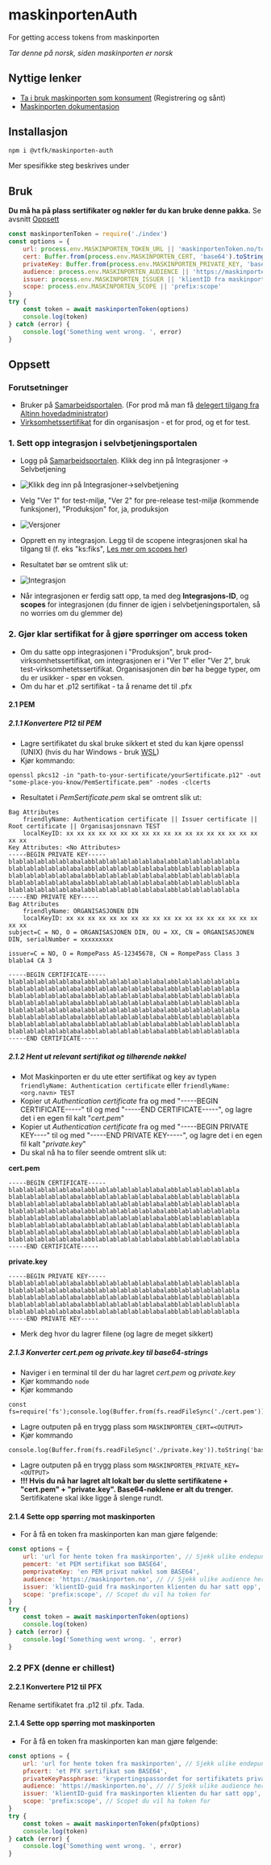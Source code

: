 # maskinportenAuth
For getting access tokens from maskinporten

*Tar denne på norsk, siden maskinporten er norsk*
## Nyttige lenker
- [Ta i bruk maskinporten som konsument](https://samarbeid.digdir.no/maskinporten/konsument/119) (Registrering og sånt)
- [Maskinporten dokumentasjon](https://docs.digdir.no/docs/Maskinporten/)

## Installasjon
```bash
npm i @vtfk/maskinporten-auth
```

Mer spesifikke steg beskrives under
## Bruk
**Du må ha på plass sertifikater og nøkler før du kan bruke denne pakka.** Se avsnitt [Oppsett](#oppsett)
```js
const maskinportenToken = require('./index')
const options = {
    url: process.env.MASKINPORTEN_TOKEN_URL || 'maskinportenToken.no/token',
    cert: Buffer.from(process.env.MASKINPORTEN_CERT, 'base64').toString() || 'et sertifikat som BASE64',
    privateKey: Buffer.from(process.env.MASKINPORTEN_PRIVATE_KEY, 'base64').toString() || 'en privat nøkkel som BASE64',
    audience: process.env.MASKINPORTEN_AUDIENCE || 'https://maskinporten.no',
    issuer: process.env.MASKINPORTEN_ISSUER || 'klientID fra maskinporten',
    scope: process.env.MASKINPORTEN_SCOPE || 'prefix:scope'
}
try {
    const token = await maskinportenToken(options)
    console.log(token)
} catch (error) {
    console.log('Something went wrong. ', error)
}
```

## Oppsett
### Forutsetninger
- Bruker på [Samarbeidsportalen](https://samarbeid.digdir.no/). (For prod må man få [delegert tilgang fra Altinn hovedadministrator](https://docs.digdir.no/docs/Maskinporten/maskinporten_sjolvbetjening_web.html))
- [Virksomhetssertifikat](https://www.altinn.no/hjelp/profil/avanserte-innstillinger/hva-er-virksomhetssertifikat/) for din organisasjon - et for prod, og et for test.

### 1. Sett opp integrasjon i selvbetjeningsportalen
- Logg på [Samarbeidsportalen](https://samarbeid.digdir.no/). Klikk deg inn på Integrasjoner -> Selvbetjening

- ![Klikk deg inn på Integrasjoner->selvbetjening](./img/selvbetjening.png)
- Velg "Ver 1" for test-miljø, "Ver 2" for pre-release test-miljø (kommende funksjoner), "Produksjon" for, ja, produksjon

- ![Versjoner](./img/versjoner.png)

- Opprett en ny integrasjon. Legg til de scopene integrasjonen skal ha tilgang til (f. eks "ks:fiks", [Les mer om scopes her](https://docs.digdir.no/docs/Maskinporten/maskinporten_sjolvbetjening_web.html#innlogging-scopesapier))
- Resultatet bør se omtrent slik ut:
- ![Integrasjon](./img/nyIntegrasjon.png)
- Når integrasjonen er ferdig satt opp, ta med deg **Integrasjons-ID**, og **scopes** for integrasjonen (du finner de igjen i selvbetjeningsportalen, så no worries om du glemmer de)

### 2. Gjør klar sertifikat for å gjøre spørringer om access token
- Om du satte opp integrasjonen i "Produksjon", bruk prod-virksomhetssertifikat, om integrasjonen er i "Ver 1" eller "Ver 2", bruk test-virksomhetetssertifikat. Organisasjonen din bør ha begge typer, om du er usikker - spør en voksen.
- Om du har et .p12 sertifikat - ta å rename det til .pfx
#### 2.1 PEM
##### 2.1.1 Konvertere P12 til PEM
- Lagre sertifikatet du skal bruke sikkert et sted du kan kjøre openssl (UNIX) (hvis du har Windows - bruk [WSL](https://docs.microsoft.com/en-us/windows/wsl/install))
- Kjør kommando:
```
openssl pkcs12 -in "path-to-your-sertificate/yourSertificate.p12" -out "some-place-you-know/PemSertificate.pem" -nodes -clcerts
```
- Resultatet i *PemSertificate.pem* skal se omtrent slik ut:
```
Bag Attributes
    friendlyName: Authentication certificate || Issuer certificate || Root certificate || Organisasjonsnavn TEST
    localKeyID: xx xx xx xx xx xx xx xx xx xx xx xx xx xx xx xx xx xx xx xx
Key Attributes: <No Attributes>
-----BEGIN PRIVATE KEY-----
blablablablablablabalabblablablablablablabalabblablablablablabla
blablablablablablabalabblablablablablablabalabblablablablablabla
blablablablablablabalabblablablablablablabalabblablablablablabla
blablablablablablabalabblablablablablablabalabblablablablublabla
blablablablablablabalabblablablablablablabalabblablablablablabla
-----END PRIVATE KEY-----
Bag Attributes
    friendlyName: ORGANISASJONEN DIN
    localKeyID: xx xx xx xx xx xx xx xx xx xx xx xx xx xx xx xx xx xx xx xx 
subject=C = NO, O = ORGANISASJONEN DIN, OU = XX, CN = ORGANISASJONEN DIN, serialNumber = xxxxxxxxx

issuer=C = NO, O = RompePass AS-12345678, CN = RompePass Class 3 blabla4 CA 3

-----BEGIN CERTIFICATE-----
blablablablablablabalabblablablablablablabalabblablablablablabla
blablablablablablabalabblablablablablablabalabblablablablablabla
blablablablablablabalabblablablablablablabalabblablablablablabla
blablablablablablabalabblablablablablablabalabblablablablablabla
blablablablablablabalabblablablablablablabalabblablablablablabla
blablablablablablabalabblablablablablablabalabblablablablablabla
blablablablablablabalabblablablablablablabalabblablablablablabla
blablablablablablabalabblablablablablablabalabblablablablablabla
-----END CERTIFICATE-----
```

##### 2.1.2 Hent ut relevant sertifikat og tilhørende nøkkel
- Mot Maskinporten er du ute etter sertifikat og key av typen `friendlyName: Authentication certificate` eller `friendlyName: <org.navn> TEST`
- Kopier ut *Authentication certificate* fra og med "-----BEGIN CERTIFICATE-----" til og med "-----END CERTIFICATE-----", og lagre det i en egen fil kalt "*cert.pem*"
- Kopier ut *Authentication certificate* fra og med "-----BEGIN PRIVATE KEY----" til og med "-----END PRIVATE KEY-----", og lagre det i en egen fil kalt "*private.key*"
- Du skal nå ha to filer seende omtrent slik ut:

**cert.pem**
```
-----BEGIN CERTIFICATE-----
blablablablablablabalabblablablablablablabalabblablablablablabla
blablablablablablabalabblablablablablablabalabblablablablablabla
blablablablablablabalabblablablablablablabalabblablablablablabla
blablablablablablabalabblablablablablablabalabblablablablablabla
blablablablablablabalabblablablablablablabalabblablablablablabla
blablablablablablabalabblablablablablablabalabblablablablablabla
blablablablablablabalabblablablablablablabalabblablablablablabla
blablablablablablabalabblablablablablablabalabblablablablablabla
-----END CERTIFICATE-----
```
**private.key**
```
-----BEGIN PRIVATE KEY-----
blablablablablablabalabblablablablablablabalabblablablablablabla
blablablablablablabalabblablablablablablabalabblablablablablabla
blablablablablablabalabblablablablablablabalabblablablablablabla
blablablablablablabalabblablablablablablabalabblablablablublabla
blablablablablablabalabblablablablablablabalabblablablablablabla
-----END PRIVATE KEY-----
```

- Merk deg hvor du lagrer filene (og lagre de meget sikkert)

##### 2.1.3 Konverter cert.pem og private.key til base64-strings
- Naviger i en terminal til der du har lagret *cert.pem* og *private.key*
- Kjør kommando `node`
- Kjør kommando
```
const fs=require('fs');console.log(Buffer.from(fs.readFileSync('./cert.pem')).toString('base64'))
```
- Lagre outputen på en trygg plass som `MASKINPORTEN_CERT=<OUTPUT>`
- Kjør kommando
```
console.log(Buffer.from(fs.readFileSync('./private.key')).toString('base64'))
```
- Lagre outputen på en trygg plass som `MASKINPORTEN_PRIVATE_KEY=<OUTPUT>`
- **!!! Hvis du nå har lagret alt lokalt bør du slette sertifikatene + "cert.pem" + "private.key". Base64-nøklene er alt du trenger.** Sertifikatene skal ikke ligge å slenge rundt.

#### 2.1.4 Sette opp spørring mot maskinporten
- For å få en token fra maskinporten kan man gjøre følgende:

```js
const options = {
    url: 'url for hente token fra maskinporten', // Sjekk ulike endepunkter her: https://docs.digdir.no/docs/Maskinporten/maskinporten_func_wellknown.html
    pemcert: 'et PEM sertifikat som BASE64',
    pemprivateKey: 'en PEM privat nøkkel som BASE64',
    audience: 'https://maskinporten.no', // // Sjekk ulike audience her: https://docs.digdir.no/docs/Maskinporten/maskinporten_func_wellknown.html
    issuer: 'klientID-guid fra maskinporten klienten du har satt opp',
    scope: 'prefix:scope', // Scopet du vil ha token for
}
try {
    const token = await maskinportenToken(options)
    console.log(token)
} catch (error) {
    console.log('Something went wrong. ', error)
}
```

### 2.2 PFX (denne er chillest)
#### 2.2.1 Konvertere P12 til PFX
Rename sertifikatet fra .p12 til .pfx. Tada.
#### 2.1.4 Sette opp spørring mot maskinporten
- For å få en token fra maskinporten kan man gjøre følgende:

```js
const options = {
    url: 'url for hente token fra maskinporten', // Sjekk ulike endepunkter her: https://docs.digdir.no/docs/Maskinporten/maskinporten_func_wellknown.html
    pfxcert: 'et PFX sertifikat som BASE64',
    privateKeyPassphrase: 'krypertingspassordet for sertifikatets privatekey',
    audience: 'https://maskinporten.no', // // Sjekk ulike audience her: https://docs.digdir.no/docs/Maskinporten/maskinporten_func_wellknown.html
    issuer: 'klientID-guid fra maskinporten klienten du har satt opp',
    scope: 'prefix:scope', // Scopet du vil ha token for
}
try {
    const token = await maskinportenToken(pfxOptions)
    console.log(token)
} catch (error) {
    console.log('Something went wrong. ', error)
}
```










